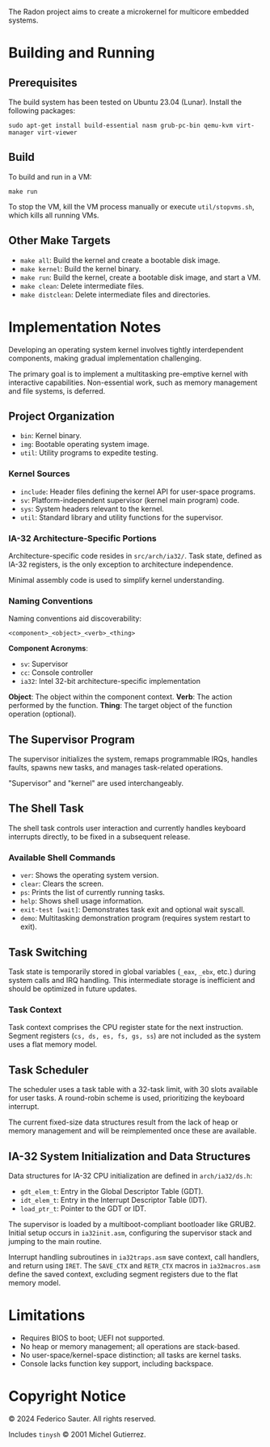 The Radon project aims to create a microkernel for multicore embedded systems.

# Building and Running

## Prerequisites

The build system has been tested on Ubuntu 23.04 (Lunar). Install the following packages:
```
sudo apt-get install build-essential nasm grub-pc-bin qemu-kvm virt-manager virt-viewer
```

## Build

To build and run in a VM:
```
make run
```

To stop the VM, kill the VM process manually or execute `util/stopvms.sh`, which kills all running VMs.

## Other Make Targets

* `make all`: Build the kernel and create a bootable disk image.
* `make kernel`: Build the kernel binary.
* `make run`: Build the kernel, create a bootable disk image, and start a VM.
* `make clean`: Delete intermediate files.
* `make distclean`: Delete intermediate files and directories.

# Implementation Notes

Developing an operating system kernel involves tightly interdependent components, making gradual implementation challenging.

The primary goal is to implement a multitasking pre-emptive kernel with interactive capabilities. Non-essential work, such as memory management and file systems, is deferred.

## Project Organization

- `bin`: Kernel binary.
- `img`: Bootable operating system image.
- `util`: Utility programs to expedite testing.

### Kernel Sources

- `include`: Header files defining the kernel API for user-space programs.
- `sv`: Platform-independent supervisor (kernel main program) code.
- `sys`: System headers relevant to the kernel.
- `util`: Standard library and utility functions for the supervisor.

### IA-32 Architecture-Specific Portions

Architecture-specific code resides in `src/arch/ia32/`. Task state, defined as IA-32 registers, is the only exception to architecture independence.

Minimal assembly code is used to simplify kernel understanding.

### Naming Conventions

Naming conventions aid discoverability:
```
<component>_<object>_<verb>_<thing>
```

**Component Acronyms**:
* `sv`: Supervisor
* `cc`: Console controller
* `ia32`: Intel 32-bit architecture-specific implementation

**Object**: The object within the component context.
**Verb**: The action performed by the function.
**Thing**: The target object of the function operation (optional).

## The Supervisor Program

The supervisor initializes the system, remaps programmable IRQs, handles faults, spawns new tasks, and manages task-related operations.

"Supervisor" and "kernel" are used interchangeably.

## The Shell Task

The shell task controls user interaction and currently handles keyboard interrupts directly, to be fixed in a subsequent release.

### Available Shell Commands

- `ver`: Shows the operating system version.
- `clear`: Clears the screen.
- `ps`: Prints the list of currently running tasks.
- `help`: Shows shell usage information.
- `exit-test [wait]`: Demonstrates task exit and optional wait syscall.
- `demo`: Multitasking demonstration program (requires system restart to exit).

## Task Switching

Task state is temporarily stored in global variables (`_eax`, `_ebx`, etc.) during system calls and IRQ handling. This intermediate storage is inefficient and should be optimized in future updates.

### Task Context

Task context comprises the CPU register state for the next instruction. Segment registers (`cs, ds, es, fs, gs, ss`) are not included as the system uses a flat memory model.

## Task Scheduler

The scheduler uses a task table with a 32-task limit, with 30 slots available for user tasks. A round-robin scheme is used, prioritizing the keyboard interrupt.

The current fixed-size data structures result from the lack of heap or memory management and will be reimplemented once these are available.

## IA-32 System Initialization and Data Structures

Data structures for IA-32 CPU initialization are defined in `arch/ia32/ds.h`:

- `gdt_elem_t`: Entry in the Global Descriptor Table (GDT).
- `idt_elem_t`: Entry in the Interrupt Descriptor Table (IDT).
- `load_ptr_t`: Pointer to the GDT or IDT.

The supervisor is loaded by a multiboot-compliant bootloader like GRUB2. Initial setup occurs in `ia32init.asm`, configuring the supervisor stack and jumping to the main routine.

Interrupt handling subroutines in `ia32traps.asm` save context, call handlers, and return using `IRET`. The `SAVE_CTX` and `RETR_CTX` macros in `ia32macros.asm` define the saved context, excluding segment registers due to the flat memory model.

# Limitations

- Requires BIOS to boot; UEFI not supported.
- No heap or memory management; all operations are stack-based.
- No user-space/kernel-space distinction; all tasks are kernel tasks.
- Console lacks function key support, including backspace.

# Copyright Notice

© 2024 Federico Sauter. All rights reserved.

Includes `tinysh` © 2001 Michel Gutierrez.
